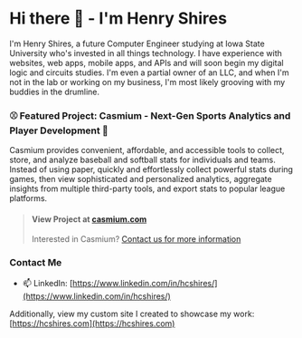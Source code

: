 # Hi there 👋 - I'm Henry Shires

I'm Henry Shires, a future Computer Engineer studying at Iowa State University who's invested in all things technology. I have experience with websites, web apps, mobile apps, and APIs and will soon begin my digital logic and circuits studies. I'm even a partial owner of an LLC, and when I'm not in the lab or working on my business, I'm most likely grooving with my buddies in the drumline.

### ⚾ Featured Project: Casmium - Next-Gen Sports Analytics and Player Development 🥎

Casmium provides convenient, affordable, and accessible tools to collect, store, and analyze baseball and softball stats for individuals and teams. Instead of using paper, quickly and effortlessly collect powerful stats during games, then view sophisticated and personalized analytics, aggregate insights from multiple third-party tools, and export stats to popular league platforms.

>#### View Project at [casmium.com](https://casmium.com)
>Interested in Casmium? [Contact us for more information](mailto:support@casmium.com)

### Contact Me
- 📫 LinkedIn: [https://www.linkedin.com/in/hcshires/](https://www.linkedin.com/in/hcshires/)

Additionally, view my custom site I created to showcase my work: [https://hcshires.com](https://hcshires.com)

